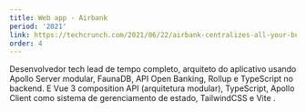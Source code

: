 ```yaml
---
title: Web app - Airbank
period: '2021'
link: https://techcrunch.com/2021/06/22/airbank-centralizes-all-your-business-bank-accounts-and-financial-data/
order: 4
---
```

Desenvolvedor tech lead de tempo completo, arquiteto do aplicativo usando Apollo Server modular, FaunaDB, API Open Banking, Rollup e TypeScript no backend. E Vue 3 composition API (arquitetura modular), TypeScript, Apollo Client como sistema de gerenciamento de estado, TailwindCSS e Vite .
